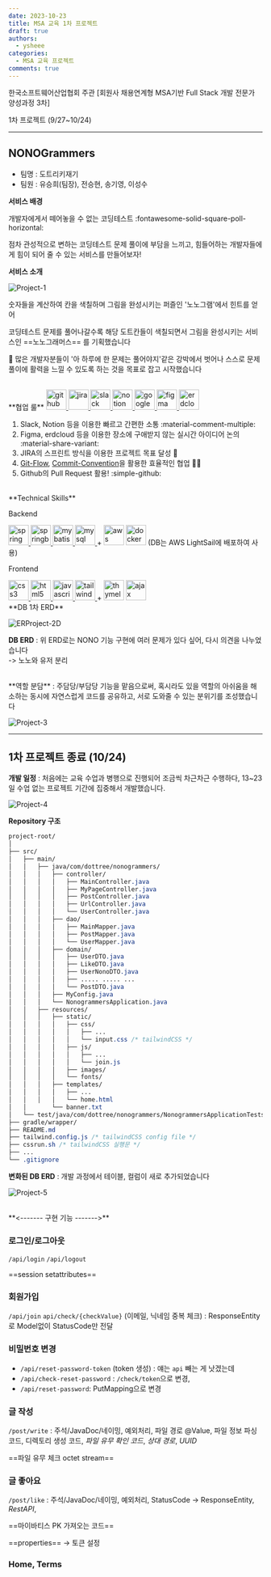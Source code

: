 ```yaml
---
date: 2023-10-23
title: MSA 교육 1차 프로젝트
draft: true 
authors:
  - ysheee
categories:
  - MSA 교육 프로젝트
comments: true
---
```


한국소프트웨어산업협회 주관 [회원사 채용연계형 MSA기반 Full Stack 개발 전문가 양성과정 3차] 

1차 프로젝트 (9/27~10/24)

---
<!-- more -->

## NONOGrammers

- 팀명 : 도트리키재기 
- 팀원 : 유승희(팀장), 전승현, 송기영, 이성수

**서비스 배경**

개발자에게서 떼어놓을 수 없는 코딩테스트 :fontawesome-solid-square-poll-horizontal:

점차 관성적으로 변하는 코딩테스트 문제 풀이에 부담을 느끼고, 힘들어하는 개발자들에게 힘이 되어 줄 수 있는 서비스를 만들어보자!

**서비스 소개**

![Project-1](./images/edu-proj-1.png)

숫자들을 계산하여 칸을 색칠하며 그림을 완성시키는 퍼즐인 '노노그램'에서 힌트를 얻어

코딩테스트 문제를 풀어나갈수록 해당 도트칸들이 색칠되면서 그림을 완성시키는 서비스인 ==노노그래머스== 를 기획했습니다

:triangular_flag_on_post: 많은 개발자분들이 '아 하루에 한 문제는 풀어야지'같은 강박에서 벗어나 스스로 문제 풀이에 활력을 느낄 수 있도록 하는 것을 목표로 잡고 시작했습니다

<br>
**협업 룰**

<a href="https://github.com/" target="_blank" rel="noreferrer">
    <img src="https://raw.githubusercontent.com/devicons/devicon/master/icons/github/github-original.svg" alt="github" width="40" height="40"/>
</a>
<a href="https://www.atlassian.com/software/jira" target="_blank" rel="noreferrer">
    <img src="https://raw.githubusercontent.com/devicons/devicon/master/icons/jira/jira-original.svg" alt="jira" width="40" height="40"/>
</a>
<a href="https://slack.com/" target="_blank" rel="noreferrer">
    <img src="https://raw.githubusercontent.com/devicons/devicon/master/icons/slack/slack-original.svg" alt="slack" width="40" height="40"/>
</a>
<a href="https://www.notion.so/ko-kr/product" target="_blank" rel="noreferrer">
    <img src="https://noticon-static.tammolo.com/dgggcrkxq/image/upload/v1570106347/noticon/hx52ypkqqdzjdvd8iaid.svg" alt="notion" width="40" height="40"/>
</a>
<a href="https://www.google.com/drive/" target="_blank" rel="noreferrer">
    <img src="https://raw.githubusercontent.com/get-icon/geticon/master/icons/google-drive.svg" alt="googledrive" width="40" height="40"/>
</a>
<a href="https://www.figma.com/" target="_blank" rel="noreferrer">
    <img src="https://raw.githubusercontent.com/devicons/devicon/master/icons/figma/figma-original.svg" alt="figma" width="40" height="40"/>
</a>
<a href="https://www.erdcloud.com/" target="_blank" rel="noreferrer">
    <img src="https://noticon-static.tammolo.com/dgggcrkxq/image/upload/v1687026651/noticon/wsqz7rbeefmdsptsvkfw.png" alt="erdcloud" width="40" height="40"/>
</a>

1. Slack, Notion 등을 이용한 빠르고 간편한 소통 :material-comment-multiple:
2. Figma, erdcloud 등을 이용한 장소에 구애받지 않는 실시간 아이디어 논의 :material-share-variant:
3. JIRA의 스프린트 방식을 이용한 프로젝트 목표 달성 :bell:
4. [Git-Flow](../../git/git-flow.md), [Commit-Convention](../../git/commit-convention.md)을 활용한 효율적인 협업 :office_worker:
5. Github의 Pull Request 활용! :simple-github:

<br>
**Technical Skills**

Backend 

<a href="https://spring.io/" target="_blank" rel="noreferrer">
    <img src="https://raw.githubusercontent.com/devicons/devicon/master/icons/spring/spring-original.svg" alt="spring" width="40" height="40"/>
</a>
<a href="https://spring.io/projects/spring-boot" target="_blank" rel="noreferrer">
    <img src="https://noticon-static.tammolo.com/dgggcrkxq/image/upload/v1583139980/noticon/vtzecmjzn39cifnjtonx.png" alt="springboot" width="40" height="40"/>
</a>
<a href="https://blog.mybatis.org/" target="_blank" rel="noreferrer">
    <img src="https://noticon-static.tammolo.com/dgggcrkxq/image/upload/v1592435324/noticon/judba41udt3wtirdj4ek.png" alt="mybatis" width="40" height="40"/>
</a>
<a href="https://www.mysql.com/" target="_blank" rel="noreferrer">
    <img src="https://raw.githubusercontent.com/devicons/devicon/master/icons/mysql/mysql-original.svg" alt="mysql" width="40" height="40"/>
</a>
+ 
<img src="https://raw.githubusercontent.com/get-icon/geticon/master/icons/aws.svg" alt="aws" width="40" height="40"/>
<img src="https://raw.githubusercontent.com/devicons/devicon/master/icons/docker/docker-original.svg" alt="docker" width="40" height="40"/>
(DB는 AWS LightSail에 배포하여 사용)

Frontend 

<a href="https://developer.mozilla.org/en-US/docs/Web/CSS" target="_blank" rel="noreferrer">
    <img src="https://raw.githubusercontent.com/devicons/devicon/master/icons/css3/css3-original.svg" alt="css3" width="40" height="40"/>
</a>
<a href="https://developer.mozilla.org/en-US/docs/Glossary/HTML5" target="_blank" rel="noreferrer">
    <img src="https://raw.githubusercontent.com/devicons/devicon/master/icons/html5/html5-original.svg" alt="html5" width="40" height="40"/>
</a>
<a href="https://developer.mozilla.org/en-US/docs/Web/JavaScript" target="_blank" rel="noreferrer">
    <img src="https://raw.githubusercontent.com/devicons/devicon/master/icons/javascript/javascript-original.svg" alt="javascript" width="40" height="40"/>
</a>
<a href="https://tailwindcss.com/" target="_blank" rel="noreferrer">
    <img src="https://raw.githubusercontent.com/devicons/devicon/master/icons/tailwindcss/tailwindcss-plain.svg" alt="tailwindcss" width="40" height="40"/>
</a>
+
<img src="https://noticon-static.tammolo.com/dgggcrkxq/image/upload/v1592435734/noticon/ovcserf615eo3sbcbv8b.png" alt="thymeleaf" width="40" height="40"/>
<img src="https://noticon-static.tammolo.com/dgggcrkxq/image/upload/v1623252802/noticon/dwhdor3qcwlynwmnqsxy.png" alt="ajax" width="40" height="40"/>


<br>
**DB 1차 ERD**

![ERProject-2D](./images/edu-proj-1-erd.png)

**DB ERD**
: 위 ERD로는 NONO 기능 구현에 여러 문제가 있다 싶어, 다시 의견을 나누었습니다
<br> -> 노노와 유저 분리


<br>
**역할 분담**
: 주담당/부담당 기능을 맡음으로써, 혹시라도 있을 역할의 아쉬움을 해소하는 동시에 자연스럽게 코드를 공유하고, 서로 도와줄 수 있는 분위기를 조성했습니다 

![Project-3](./images/edu-proc-1-role.png)


---
## 1차 프로젝트 종료 (10/24)

**개발 일정**
: 처음에는 교육 수업과 병행으로 진행되어 조금씩 차근차근 수행하다, 13~23일 수업 없는 프로젝트 기간에 집중해서 개발했습니다. 

![Project-4](./images/edu-proj-1-time.png)


**Repository 구조**

``` css
project-root/
│
├── src/
│   ├── main/
│   │   ├── java/com/dottree/nonogrammers/
│   │   │   ├── controller/
│   │   │   │   ├── MainController.java
│   │   │   │   ├── MyPageController.java
│   │   │   │   ├── PostController.java
│   │   │   │   ├── UrlController.java
│   │   │   │   └── UserController.java
│   │   │   ├── dao/
│   │   │   │   ├── MainMapper.java
│   │   │   │   ├── PostMapper.java
│   │   │   │   └── UserMapper.java
│   │   │   ├── domain/
│   │   │   │   ├── UserDTO.java
│   │   │   │   ├── LikeDTO.java
│   │   │   │   ├── UserNonoDTO.java
│   │   │   │   ├── ..... ..... ...
│   │   │   │   └── PostDTO.java
│   │   │   ├── MyConfig.java
│   │   │   └── NonogrammersApplication.java
│   │   ├── resources/
│   │   │   ├── static/
│   │   │   │   ├── css/
│   │   │   │   │   ├── ...
│   │   │   │   │   └── input.css /* tailwindCSS */
│   │   │   │   ├── js/
│   │   │   │   │   ├── ...
│   │   │   │   │   └── join.js
│   │   │   │   ├── images/
│   │   │   │   └── fonts/
│   │   │   ├── templates/
│   │   │   │   ├── ...
│   │   │   │   └── home.html
│   │       └── banner.txt
│   └── test/java/com/dottree/nonogrammers/NonogrammersApplicationTests.java  
├── gradle/wrapper/
├── README.md
├── tailwind.config.js /* tailwindCSS config file */
├── cssrun.sh /* tailwindCSS 실행문 */
├── ...
└── .gitignore
```

**변화된 DB ERD**
: 개발 과정에서 테이블, 컬럼이 새로 추가되었습니다

![Project-5](./images/edu-proj-1-erd3.png)


<br>
**<------- 구현 기능 ------->**

### 로그인/로그아웃
`/api/login` `/api/logout`

==session setattributes==

### 회원가입
`/api/join`
`api/check/{checkValue}` (이메일, 닉네임 중복 체크) : ResponseEntity로 Model없이 StatusCode만 전달

### 비밀번호 변경

- `/api/reset-password-token` (token 생성) : 얘는 `api` 빼는 게 낫겠는데
- `/api/check-reset-password` : `/check/token`으로 변경, 
- `/api/reset-password`: PutMapping으로 변경

### 글 작성

`/post/write` : 주석/JavaDoc/네이밍, 예외처리, 파일 경로 @Value, 파일 정보 파싱 코드, 디렉토리 생성 코드, *파일 유무 확인 코드*, *상대 경로*, *UUID*

==파일 유무 체크 octet stream==

### 글 좋아요

`/post/like` : 주석/JavaDoc/네이밍, 예외처리, StatusCode -> ResponseEntity, *RestAPI*,

==마이바티스 PK 가져오는 코드==

==properties== -> 토큰 설정

### Home, Terms



